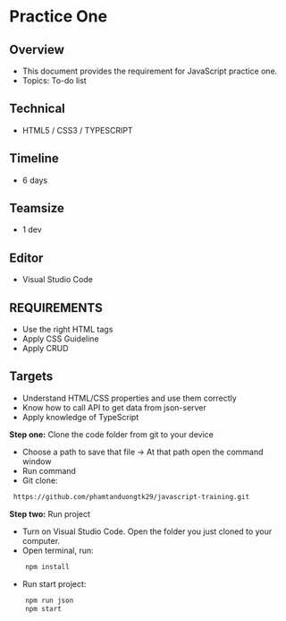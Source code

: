 # Practice One

## Overview

-   This document provides the requirement for JavaScript practice one.
-   Topics: To-do list

## Technical

-   HTML5 / CSS3 / TYPESCRIPT

## Timeline

-   6 days

## Teamsize

-   1 dev

## Editor

-   Visual Studio Code

## REQUIREMENTS

-   Use the right HTML tags
-   Apply CSS Guideline
-   Apply CRUD

## Targets

-   Understand HTML/CSS properties and use them correctly
-   Know how to call API to get data from json-server
-   Apply knowledge of TypeScript

**Step one:** Clone the code folder from git to your device

-   Choose a path to save that file -> At that path open the command window
-   Run command
-   Git clone:

```bash
 https://github.com/phamtanduongtk29/javascript-training.git
```

**Step two:** Run project

-   Turn on Visual Studio Code. Open the folder you just cloned to your computer.
-   Open terminal, run:

```bash
    npm install
```

-   Run start project:

```bash
    npm run json
    npm start
```
